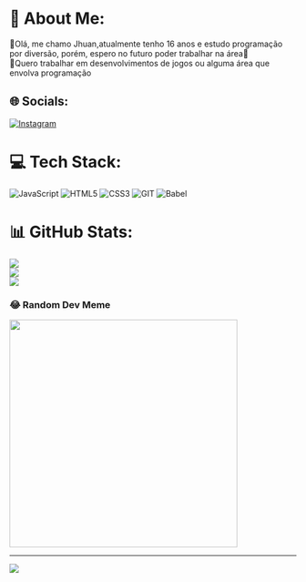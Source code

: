 # 💫 About Me:
👋Olá, me chamo Jhuan,atualmente tenho 16 anos e estudo programação  por diversão, porém, espero no futuro poder trabalhar na área🥴<br>🤔Quero trabalhar em desenvolvimentos de jogos ou alguma área que envolva programação


## 🌐 Socials:
[![Instagram](https://img.shields.io/badge/Instagram-%23E4405F.svg?logo=Instagram&logoColor=white)](https://instagram.com/fronk.dev) 

# 💻 Tech Stack:
![JavaScript](https://img.shields.io/badge/javascript-%23323330.svg?style=for-the-badge&logo=javascript&logoColor=%23F7DF1E) ![HTML5](https://img.shields.io/badge/html5-%23E34F26.svg?style=for-the-badge&logo=html5&logoColor=white) ![CSS3](https://img.shields.io/badge/css3-%231572B6.svg?style=for-the-badge&logo=css3&logoColor=white) ![GIT](https://img.shields.io/badge/Git-fc6d26?style=for-the-badge&logo=git&logoColor=white) ![Babel](https://img.shields.io/badge/Babel-F9DC3e?style=for-the-badge&logo=babel&logoColor=black)
# 📊 GitHub Stats:
![](https://github-readme-stats.vercel.app/api?username=FRONK9999&theme=dark&hide_border=false&include_all_commits=false&count_private=false)<br/>
![](https://github-readme-streak-stats.herokuapp.com/?user=FRONK9999&theme=dark&hide_border=false)<br/>
![](https://github-readme-stats.vercel.app/api/top-langs/?username=FRONK9999&theme=dark&hide_border=false&include_all_commits=false&count_private=false&layout=compact)

### 😂 Random Dev Meme
<img src='https://randommeme-five.vercel.app/' style="height: 400px;"/>

---
[![](https://visitcount.itsvg.in/api?id=FRONK9999&icon=2&color=12)](https://visitcount.itsvg.in)

<!-- Proudly created with GPRM ( https://gprm.itsvg.in ) -->